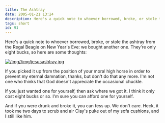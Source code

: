 ```yaml
---
title: The Ashtray
date: 2005-01-21 13:24
description: Here's a quick note to whoever borrowed, broke, or stole the ashtray from the Regal Beagle on New Year's Eve:  we bought another one.  They're only eight bucks, so here are some thoughts:
tags: short
id: 91
---
```

Here's a quick note to whoever borrowed, broke, or stole the ashtray from the Regal Beagle on New Year's Eve:  we bought another one.  They're only eight bucks, so here are some thoughts:

<a class="lightview centered" href="/img//img/jesusashtray.jpg" data-lightview-caption="" data-lightview-group="group1"><img src="/img//img/jesusashtray.jpg" alt="/img//img/jesusashtray.jpg" style="max-width: 650px;"><br><span class="caption"></span></a>

If you picked it up from the position of your moral high horse in order to prevent my eternal damnation, thanks, but don't do that any more.  I'm not one who thinks that God doesn't appreciate the occasional chuckle.<br />

If you just wanted one for yourself, then ask where we got it.  I think it only cost eight bucks or so.  I'm sure you can afford one for yourself.

And if you were drunk and broke it, you can fess up.  We don't care.  Heck, it took me two days to scrub and air Clay's puke out of my sofa cushions, and I still like him.
